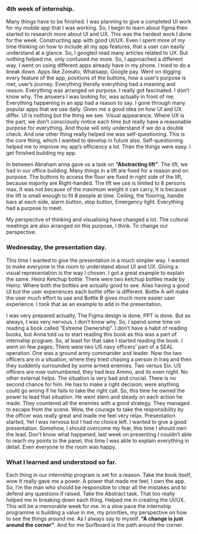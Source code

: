 ### 4th week of internship.

Many things have to be finished. I was planning to give a completed UI work for my mobile app that I was working. So, I begin to learn about figma then started to research more about UI and UX. This was the hardest work I done for the week. Constructing app with good UI/UX. 
Even I spent more of my time thinking on how to include all my app features, that a user can easily understand at a glance. So, I googled read many articles related to UX. But nothing helped me, only confused me more.
So, I approached a different way. I went on using different apps already have in my phone. I tried to do a break down. Apps like Zomato, Whatsapp, Google pay. 
Went on digging every feature of the app, positions of the buttons, how a user’s purpose is met, user’s journey. Everything literally everything had a meaning and reason. Everything was arranged on purpose. I really got fascinated. I don’t know why. 
The answers I was looking for, was actually in front of me. Everything happening in an app had a reason to say. I gone through many popular apps that we use daily. Given me a good idea on how UI and UX differ. 
UI is nothing but the thing we see. Visual appearance. Where UX is the part, we don’t consciously notice each time but really have a reasonable purpose for everything. And those will only understand if we do a double check.
And one other thing really helped me was self-questioning. This is the core thing, which I wanted to develop in future also. Self-questioning helped me to improve my app’s efficiency a lot. 
Then the things were easy. I get finished building my app.

In between Abraham anna gave us a task on **“Abstracting lift”**. The lift, we had in our office building. Many things in a lift are fixed for a reason and on purpose. 
The buttons to access the floor are fixed in right side of the lift, because majority are Right-handed. The lift we use is limited to 8 persons max. It was not because of the maximum weight it can carry, It is because the lift is small enough to fit 8 people at time. 
Ceiling, the flooring, handle bars at each side, alarm button, stop button, Emergency light. Everything had a purpose to meet.

My perspective of thinking and visualising have changed a lot. The cultural meetings are also arranged on this purpose, I think. To change our perspective. 

### Wednesday, the presentation day.

This time I wanted to give the presentation in a much simpler way. I wanted to make everyone in the room to understand about UI and UX. 
Giving a visual representation is the way I chosen. I got a great example to explain the same. 
Heinz Ketchup bottle. There were two ketchup bottles made by Heinz. Where both the bottles are actually good to see. Alias having a good UI but the user experiences each bottle offer is different. 
Bottle A will make the user much effort to use and Bottle B gives much more easier user experience. I took that as an example to add in the presentation.

I was very prepared actually, The Figma design is done, PPT is done.
But as always, I was very nervous. I don’t know why. So, I spend some time on reading a book called “Extreme Ownership”.
I don’t have a habit of reading books, but Anna told us to start reading this book as this was a part of internship program. So, at least for that sake I started reading the book. I went on few pages; 
There were two US navy officers’ part of a SEAL operation. One was a ground army commander and leader. Now the two officers are in a situation, where they tried chasing a person in Iraq and then they suddenly surrounded by some armed enemies. 
Two versus Six. US officers are now outnumbered, they had less Ammo, and its even night. No other external helps. The situation is very bad and crucial. 
There is no second chance for him. He has to make a right decision; were anything could go wrong if he fails to take the right call. So, this time he owned the power to lead that situation. He went stern and steady on each action he made. They countered all the enemies with a good strategy. They managed to escape from the scene.
Wow, the courage to take the responsibility by the officer was really great and made me feel very relax. Presentation started, Yet I was nervous but I had no choice left. I wanted to give a good presentation. Somehow, I should overcome my fear, this time I should own the lead. 
Don’t know what happened, last week on presenting I couldn’t able to reach my points to the panel, this time I was able to explain everything in detail. Even everyone in the room was happy. 


### What I learned and understood so far. 

Each thing in our internship program is set for a reason. 
Take the book itself, wow It really gave me a power. A power that made me feel, I own the app. So, I’m the man who should be responsible to clear all the mistakes and to defend any questions if raised. 
Take the Abstract task. That too really helped me in breaking down each thing. Helped me in creating the UI/UX.
This will be a memorable week for me. In a slow pace the internship programme is building a value in me, my priorities, my perspective on how to see the things around me. 
As I always say to myself. **“A change is just around the corner”**. And for me Surfboard is the path around the corner.
